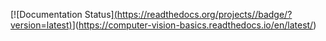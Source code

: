 [![Documentation Status][(https://readthedocs.org/projects/<your-project>/badge/?version=latest)](https://your-project.readthedocs.io/en/latest/)](https://computer-vision-basics.readthedocs.io/en/latest/)
